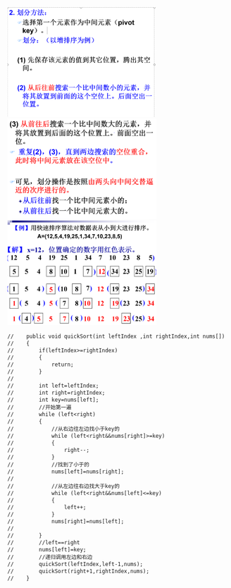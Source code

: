 <img src="快速排序.assets/image-20201230204302556.png" alt="image-20201230204302556" style="zoom: 33%;" />

<img src="快速排序.assets/image-20201230204313232.png" alt="image-20201230204313232" style="zoom: 33%;" />

<img src="快速排序.assets/image-20201230204347174.png" alt="image-20201230204347174" style="zoom:33%;" />

```
//    public void quickSort(int leftIndex ,int rightIndex,int nums[])
//    {
//        if(leftIndex>=rightIndex)
//        {
//            return;
//        }
//
//        int left=leftIndex;
//        int right=rightIndex;
//        int key=nums[left];
//        //开始第一遍
//        while (left<right)
//        {
//            //从右边往左边找小于key的
//            while (left<right&&nums[right]>=key)
//            {
//                right--;
//            }
//            //找到了小于的
//            nums[left]=nums[right];
//
//            //从左边往右边找大于key的
//            while (left<right&&nums[left]<=key)
//            {
//                left++;
//            }
//            nums[right]=nums[left];
//
//        }
//        //left==right
//        nums[left]=key;
//        //递归调用左边和右边
//        quickSort(leftIndex,left-1,nums);
//        quickSort(right+1,rightIndex,nums);
//    }
```

